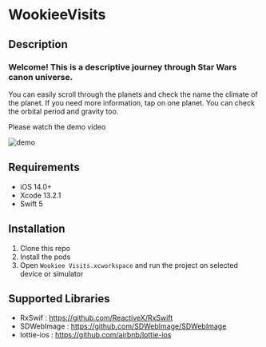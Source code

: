 # WookieeVisits

##  Description

### Welcome! This is a descriptive journey through Star Wars canon universe.

You can easily scroll through the planets and check the name the climate of the planet. If you need more information, tap on one planet. You can check the orbital period and gravity too.


Please watch the demo video

![demo](https://github.com/ureshaLakshani/Demo/blob/main/demo.gif)

##  Requirements

- iOS 14.0+
- Xcode 13.2.1
- Swift 5

## Installation

1. Clone this repo
2. Install the pods
3. Open `Wookiee Visits.xcworkspace` and run the project on selected device or simulator

## Supported Libraries

- RxSwif : https://github.com/ReactiveX/RxSwift
- SDWebImage : https://github.com/SDWebImage/SDWebImage
- lottie-ios : https://github.com/airbnb/lottie-ios
